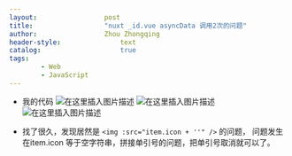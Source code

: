 ```yaml
---
layout:					post
title:					"nuxt _id.vue asyncData 调用2次的问题"
author:					Zhou Zhongqing
header-style:				text
catalog:					true
tags:
		- Web
		- JavaScript
---
```

- 我的代码
![在这里插入图片描述](https://i-blog.csdnimg.cn/blog_migrate/3a9aaccb5600ef73e890e0cf439577e9.png)
![在这里插入图片描述](https://i-blog.csdnimg.cn/blog_migrate/b65a038becaf6a6399382cfe0efe277b.png)
![在这里插入图片描述](https://i-blog.csdnimg.cn/blog_migrate/687a57ee7f505fae8da71cd6d2377d8f.png)


- 找了很久，发现居然是 `<img :src="item.icon + ''" />` 的问题， 问题发生在item.icon 等于空字符串，拼接单引号的问题，把单引号取消就可以了。